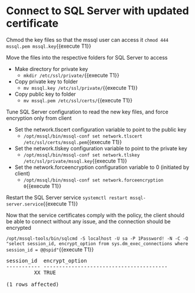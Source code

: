 # Connect to SQL Server with updated certificate

Chmod the key files so that the mssql user can access it
`chmod 444 mssql.pem mssql.key`{{execute T1}} 

Move the files into the respective folders for SQL Server to access
* Make directory for private key
    * `mkdir /etc/ssl/private/`{{execute T1}} 
* Copy private key to folder
    * `mv mssql.key /etc/ssl/private/`{{execute T1}} 
* Copy public key to folder
    * `mv mssql.pem /etc/ssl/certs/`{{execute T1}} 

Tune SQL Server configuration to read the new key files, and force encryption only from client
* Set the network.tlscert configuration variable to point to the public key
    * `/opt/mssql/bin/mssql-conf set network.tlscert /etc/ssl/certs/mssql.pem`{{execute T1}} 
* Set the network.tlskey configuration variable to point to the private key
    * `/opt/mssql/bin/mssql-conf set network.tlskey /etc/ssl/private/mssql.key`{{execute T1}} 
* Set the network.forceencryption configuration variable to 0 (initiated by client)
    * `/opt/mssql/bin/mssql-conf set network.forceencryption 0`{{execute T1}} 

Restart the SQL Server service
`systemctl restart mssql-server.service`{{execute T1}}

Now that the service certificates comply with the policy, the client should be able to connect
without any issue, and the connection should be encrypted

`/opt/mssql-tools/bin/sqlcmd -S localhost -U sa -P 1Password! -N -C -Q "select session_id, encrypt_option from sys.dm_exec_connections where session_id = @@spid"`{{execute T1}}

<pre class="file">
session_id  encrypt_option
----------- ----------------------------------------
         XX TRUE

(1 rows affected)
</pre>
